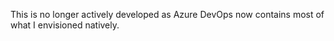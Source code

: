 This is no longer actively developed as Azure DevOps now contains most of what I envisioned natively.
